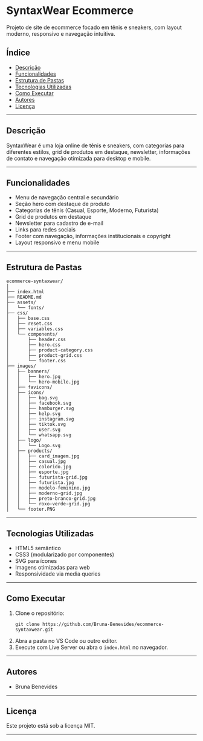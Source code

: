 # SyntaxWear Ecommerce

Projeto de site de ecommerce focado em tênis e sneakers, com layout moderno, responsivo e navegação intuitiva.

## Índice

- [Descrição](#descrição)
- [Funcionalidades](#funcionalidades)
- [Estrutura de Pastas](#estrutura-de-pastas)
- [Tecnologias Utilizadas](#tecnologias-utilizadas)
- [Como Executar](#como-executar)
- [Autores](#autores)
- [Licença](#licença)

---

## Descrição

SyntaxWear é uma loja online de tênis e sneakers, com categorias para diferentes estilos, grid de produtos em destaque, newsletter, informações de contato e navegação otimizada para desktop e mobile.

---

## Funcionalidades

- Menu de navegação central e secundário
- Seção hero com destaque de produto
- Categorias de tênis (Casual, Esporte, Moderno, Futurista)
- Grid de produtos em destaque
- Newsletter para cadastro de e-mail
- Links para redes sociais
- Footer com navegação, informações institucionais e copyright
- Layout responsivo e menu mobile

---

## Estrutura de Pastas

```
ecommerce-syntaxwear/
│
├── index.html
├── README.md
├── assets/
│   └── fonts/
├── css/
│   ├── base.css
│   ├── reset.css
│   ├── variables.css
│   └── components/
│       ├── header.css
│       ├── hero.css
│       ├── product-category.css
│       ├── product-grid.css
│       └── footer.css
├── images/
│   ├── banners/
│   │   ├── hero.jpg
│   │   └── hero-mobile.jpg
│   ├── favicons/
│   ├── icons/
│   │   ├── bag.svg
│   │   ├── facebook.svg
│   │   ├── hamburger.svg
│   │   ├── help.svg
│   │   ├── instagram.svg
│   │   ├── tiktok.svg
│   │   ├── user.svg
│   │   └── whatsapp.svg
│   ├── logo/
│   │   └── Logo.svg
│   ├── products/
│   │   ├── card_imagem.jpg
│   │   ├── casual.jpg
│   │   ├── colorido.jpg
│   │   ├── esporte.jpg
│   │   ├── futurista-grid.jpg
│   │   ├── futurista.jpg
│   │   ├── modelo-feminino.jpg
│   │   ├── moderno-grid.jpg
│   │   ├── preto-branco-grid.jpg
│   │   └── roxo-verde-grid.jpg
│   └── footer.PNG
```

---

## Tecnologias Utilizadas

- HTML5 semântico
- CSS3 (modularizado por componentes)
- SVG para ícones
- Imagens otimizadas para web
- Responsividade via media queries

---

## Como Executar

1. Clone o repositório:
	```
	git clone https://github.com/Bruna-Benevides/ecommerce-syntaxwear.git
	```
2. Abra a pasta no VS Code ou outro editor.
3. Execute com Live Server ou abra o `index.html` no navegador.

---

## Autores

- Bruna Benevides

---

## Licença

Este projeto está sob a licença MIT.

---